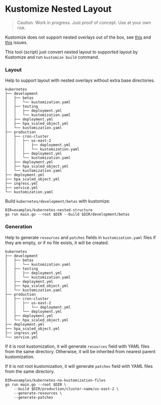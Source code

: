 # Kustomize Nested Layout

> Caution. Work in progress. Just proof of concept. Use at your own risk.

Kustomize does not support nested overlays out of the box, see [this](https://github.com/kubernetes-sigs/kustomize/issues/851) and [this](https://github.com/kubernetes-sigs/kustomize/issues/596#issuecomment-447167930) issues. 

This tool (script) just convert nested layout to supported layout by Kustomize and run `kustomize build` command.

### Layout

Help to support layout with nested overlays without extra base directories.

```
kubernetes
├── development
│   ├── betas
│   │   └── kustomization.yaml
│   ├── testing
│   │   ├── deployment.yml
│   │   └── kustomization.yaml
│   ├── deployment.yml
│   ├── hpa_scaled_object.yml
│   └── kustomization.yaml
├── production
│   ├── cron-cluster
│   │   ├── us-east-2
│   │   │   ├── deployment.yml
│   │   │   └── kustomization.yaml
│   │   ├── deployment.yml
│   │   └── kustomization.yaml
│   ├── deployment.yml
│   ├── hpa_scaled_object.yml
│   └── kustomization.yaml
├── deployment.yml
├── hpa_scaled_object.yml
├── ingress.yml
├── service.yml
└── kustomization.yaml
```

Build `kubernetes/development/betas` with kustomize:
```
DIR=examples/kubernetes-nested-structure
go run main.go --root $DIR --build $DIR/development/betas
```

### Generation

Help to generate `resources` and `patches` fields in `kustomization.yaml` files if they are empty, or if no file exists, it will be created.

```
kubernetes
├── development
│   ├── betas
│   │   └── kustomization.yaml
│   ├── testing
│   │   ├── deployment.yml
│   │   └── kustomization.yaml
│   ├── deployment.yml
│   ├── hpa_scaled_object.yml
│   └── kustomization.yaml
├── production
│   ├── cron-cluster
│   │   ├── us-east-2
│   │   │   └── deployment.yml
│   │   └── deployment.yml
│   ├── deployment.yml
│   └── hpa_scaled_object.yml
├── deployment.yml
├── hpa_scaled_object.yml
├── ingress.yml
└── service.yml
```

If it is root kustomization, it will generate `resources` field with YAML files from the same directory.
Otherwise, it will be inherited from nearest parent kustomization.

If it is not root kustomization, it will generate `patches` field with YAML files from the same directory.

```
DIR=examples/kubernetes-no-kustomization-files
go run main.go --root $DIR \
    --build $DIR/production/cluster-name/us-east-2 \
    --generate-resources \
    --generate-patches
```
